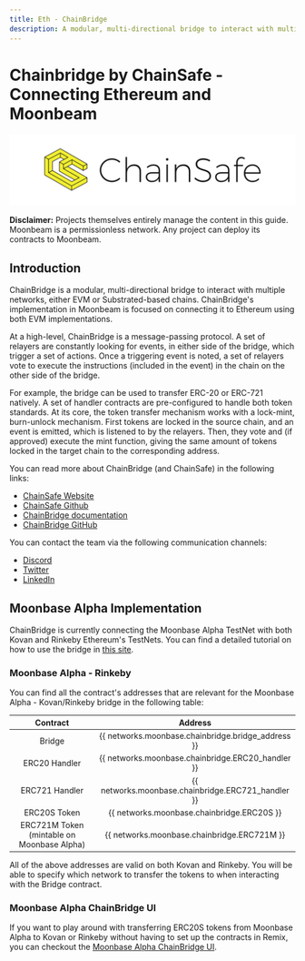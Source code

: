 ```yaml
---
title: Eth - ChainBridge
description: A modular, multi-directional bridge to interact with multiple networks that connect Ethereum and Moonbeam
---
```


# Chainbridge by ChainSafe - Connecting Ethereum and Moonbeam

![ChainSafe Banner](../images/chainbridge/dapps-chainbridge-banner.png)

**Disclaimer:** Projects themselves entirely manage the content in this guide. Moonbeam is a permissionless network. Any project can deploy its contracts to Moonbeam.

## Introduction

ChainBridge is a modular, multi-directional bridge to interact with multiple networks, either EVM or Substrated-based chains. ChainBridge's implementation in Moonbeam is focused on connecting it to Ethereum using both EVM implementations.

At a high-level, ChainBridge is a message-passing protocol. A set of relayers are constantly looking for events, in either side of the bridge, which trigger a set of actions. Once a triggering event is noted, a set of relayers vote to execute the instructions (included in the event) in the chain on the other side of the bridge.

For example, the bridge can be used to transfer ERC-20 or ERC-721 natively. A set of handler contracts are pre-configured to handle both token standards. At its core, the token transfer mechanism works with a lock-mint, burn-unlock mechanism. First tokens are locked in the source chain, and an event is emitted, which is listened to by the relayers. Then, they vote and (if approved) execute the mint function, giving the same amount of tokens locked in the target chain to the corresponding address.

You can read more about ChainBridge (and ChainSafe) in the following links:

 - [ChainSafe Website](https://chainsafe.io/)
 - [ChainSafe Github](https://github.com/chainsafe)
 - [ChainBridge documentation](https://chainbridge.chainsafe.io/)
 - [ChainBridge GitHub](https://github.com/ChainSafe/ChainBridge)

You can contact the team via the following communication channels:

 - [Discord](https://discord.gg/xSAwrnCWcg)
 - [Twitter](https://twitter.com/ChainSafeth)
 - [LinkedIn](https://www.linkedin.com/company/chainsafe-systems)

## Moonbase Alpha Implementation

ChainBridge is currently connecting the Moonbase Alpha TestNet with both Kovan and Rinkeby Ethereum's TestNets. You can find a detailed tutorial on how to use the bridge in [this site](builders/integrations/bridges/eth/chainbridge/).

### Moonbase Alpha - Rinkeby

You can find all the contract's addresses that are relevant for the Moonbase Alpha - Kovan/Rinkeby bridge in the following table:

|                  Contract                  |                          Address                   |
| :----------------------------------------: | :------------------------------------------------: |
|                   Bridge                   | {{ networks.moonbase.chainbridge.bridge_address }} |
|               ERC20 Handler                | {{ networks.moonbase.chainbridge.ERC20_handler }}  |
|               ERC721 Handler               | {{ networks.moonbase.chainbridge.ERC721_handler }} |
|                ERC20S Token                | {{ networks.moonbase.chainbridge.ERC20S }}         |
| ERC721M Token (mintable on Moonbase Alpha) | {{ networks.moonbase.chainbridge.ERC721M }}        |


All of the above addresses are valid on both Kovan and Rinkeby. You will be able to specify which network to transfer the tokens to when interacting with the Bridge contract.

### Moonbase Alpha ChainBridge UI

If you want to play around with transferring ERC20S tokens from Moonbase Alpha to Kovan or Rinkeby without having to set up the contracts in Remix, you can checkout the [Moonbase Alpha ChainBridge UI](https://moonbase-chainbridge.netlify.app/).